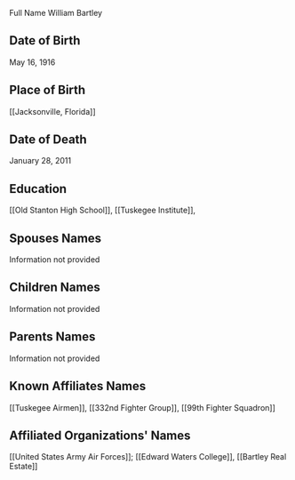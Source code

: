 Full Name
William Bartley

## Date of Birth
May 16, 1916

## Place of Birth
[[Jacksonville, Florida]]

## Date of Death
January 28, 2011

## Education
[[Old Stanton High School]], [[Tuskegee Institute]], 

## Spouses Names
Information not provided

## Children Names
Information not provided

## Parents Names
Information not provided

## Known Affiliates Names
 [[Tuskegee Airmen]], [[332nd Fighter Group]], [[99th Fighter Squadron]]

## Affiliated Organizations' Names
 [[United States Army Air Forces]]; [[Edward Waters College]], [[Bartley Real Estate]]
